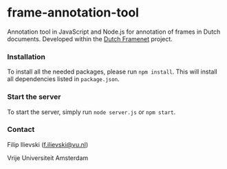 # frame-annotation-tool
Annotation tool in JavaScript and Node.js for annotation of frames in Dutch documents. Developed within the [Dutch Framenet](http://dutchframenet.nl) project.

### Installation

To install all the needed packages, please run `npm install`. This will install all dependencies listed in `package.json`.

### Start the server

To start the server, simply run `node server.js` or `npm start`.

### Contact
Filip Ilievski (f.ilievski@vu.nl)

Vrije Universiteit Amsterdam
